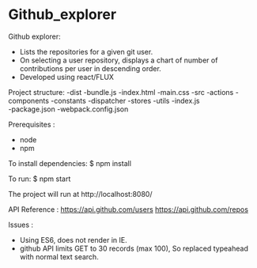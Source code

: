 # Github_explorer
Github explorer:
- Lists the repositories for a given git user.
- On selecting a user repository, displays a chart of number of contributions per user in descending order.
- Developed using react/FLUX

Project structure:
-dist
  -bundle.js
  -index.html
  -main.css
-src
  -actions
  -components
  -constants
  -dispatcher
  -stores
  -utils
  -index.js  
-package.json
-webpack.config.json

Prerequisites : 
- node 
- npm

To install dependencies:
$ npm install

To run:
$ npm start

The project will run at http://localhost:8080/

API Reference :
https://api.github.com/users
https://api.github.com/repos

Issues :
- Using ES6, does not render in IE.
- github API limits GET to 30 records (max 100), So replaced typeahead with normal text search.
